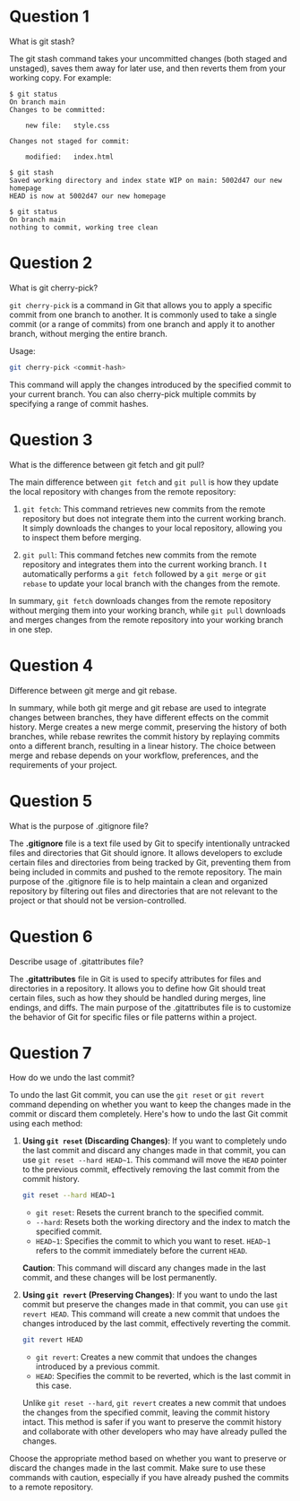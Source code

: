 # Question 1

What is git stash?

The git stash command takes your uncommitted changes (both staged and unstaged), saves them away for later use, and 
then reverts them from your working copy. For example:

```
$ git status
On branch main
Changes to be committed:

    new file:   style.css

Changes not staged for commit:

    modified:   index.html

$ git stash
Saved working directory and index state WIP on main: 5002d47 our new homepage
HEAD is now at 5002d47 our new homepage

$ git status
On branch main
nothing to commit, working tree clean
```

# Question 2

What is git cherry-pick?

`git cherry-pick` is a command in Git that allows you to apply a specific commit from one branch to another. 
It is commonly used to take a single commit (or a range of commits) from one branch and apply it to another branch, without merging the entire branch.

Usage:
```bash
git cherry-pick <commit-hash>
```

This command will apply the changes introduced by the specified commit to your current branch.
You can also cherry-pick multiple commits by specifying a range of commit hashes.

# Question 3

What is the difference between git fetch and git pull?

The main difference between `git fetch` and `git pull` is how they update the local repository with changes from the remote repository:

1. `git fetch`: This command retrieves new commits from the remote repository but does not integrate them into the current working branch.
    It simply downloads the changes to your local repository, allowing you to inspect them before merging.

2. `git pull`: This command fetches new commits from the remote repository and integrates them into the current working branch. I
   t automatically performs a `git fetch` followed by a `git merge` or `git rebase` to update your local branch with the changes from the remote.

In summary, `git fetch` downloads changes from the remote repository without merging them into your working branch, 
while `git pull` downloads and merges changes from the remote repository into your working branch in one step.

# Question 4

Difference between git merge and git rebase.

In summary, while both git merge and git rebase are used to integrate changes between branches, they have different effects on the commit history. Merge creates a new merge commit, preserving the history of both branches, while rebase rewrites the commit history by replaying commits onto a different branch, resulting in a linear history. The choice between merge and rebase depends on your workflow, preferences, and the requirements of your project.

# Question 5

What is the purpose of .gitignore file?

The **.gitignore** file is a text file used by Git to specify intentionally untracked files and directories that Git should ignore. It allows developers to exclude certain files and directories from being tracked by Git, preventing them from being included in commits and pushed to the remote repository. The main purpose of the .gitignore file is to help maintain a clean and organized repository by filtering out files and directories that are not relevant to the project or that should not be version-controlled.

# Question 6

Describe usage of .gitattributes file?

The **.gitattributes** file in Git is used to specify attributes for files and directories in a repository. It allows you to define how Git should treat certain files, such as how they should be handled during merges, line endings, and diffs. The main purpose of the .gitattributes file is to customize the behavior of Git for specific files or file patterns within a project. 

# Question 7

How do we undo the last commit?

To undo the last Git commit, you can use the `git reset` or `git revert` command depending on whether you want to keep the changes made in the commit or discard them completely. Here's how to undo the last Git commit using each method:

1. **Using `git reset` (Discarding Changes)**:
   If you want to completely undo the last commit and discard any changes made in that commit, you can use `git reset --hard HEAD~1`. This command will move the `HEAD` pointer to the previous commit, effectively removing the last commit from the commit history.

   ```bash
   git reset --hard HEAD~1
   ```

   - `git reset`: Resets the current branch to the specified commit.
   - `--hard`: Resets both the working directory and the index to match the specified commit.
   - `HEAD~1`: Specifies the commit to which you want to reset. `HEAD~1` refers to the commit immediately before the current `HEAD`.

   **Caution**: This command will discard any changes made in the last commit, and these changes will be lost permanently.

2. **Using `git revert` (Preserving Changes)**:
   If you want to undo the last commit but preserve the changes made in that commit, you can use `git revert HEAD`. This command will create a new commit that undoes the changes introduced by the last commit, effectively reverting the commit.

   ```bash
   git revert HEAD
   ```

   - `git revert`: Creates a new commit that undoes the changes introduced by a previous commit.
   - `HEAD`: Specifies the commit to be reverted, which is the last commit in this case.

   Unlike `git reset --hard`, `git revert` creates a new commit that undoes the changes from the specified commit, leaving the commit history intact. This method is safer if you want to preserve the commit history and collaborate with other developers who may have already pulled the changes.

Choose the appropriate method based on whether you want to preserve or discard the changes made in the last commit. Make sure to use these commands with caution, especially if you have already pushed the commits to a remote repository.
